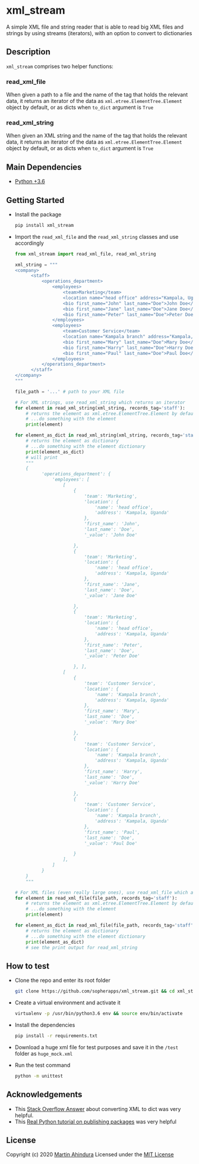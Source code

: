 # xml_stream

A simple XML file and string reader that is able to read big XML files and strings by using streams (iterators),
with an option to convert to dictionaries

## Description

`xml_stream` comprises two helper functions:

### read_xml_file

When given a path to a file and the name of the tag that holds the relevant data, it returns an iterator
of the data as `xml.etree.ElementTree.Element` object by default, or as dicts when `to_dict` argument is `True`

### read_xml_string

When given an XML string and the name of the tag that holds the relevant data, it returns an iterator
of the data as `xml.etree.ElementTree.Element` object by default, or as dicts when `to_dict` argument is `True`

## Main Dependencies

- [Python +3.6](https://www.python.org)

## Getting Started

- Install the package

  ```bash
  pip install xml_stream
  ```

- Import the `read_xml_file` and the `read_xml_string` classes and use accordingly

  ```python
  from xml_stream import read_xml_file, read_xml_string
  
  xml_string = """
  <company>
        <staff>
            <operations_department>
                <employees>
                    <team>Marketing</team>
                    <location name="head office" address="Kampala, Uganda" />
                    <bio first_name="John" last_name="Doe">John Doe</bio>
                    <bio first_name="Jane" last_name="Doe">Jane Doe</bio>
                    <bio first_name="Peter" last_name="Doe">Peter Doe</bio>
                </employees>
                <employees>
                    <team>Customer Service</team>
                    <location name="Kampala branch" address="Kampala, Uganda" />
                    <bio first_name="Mary" last_name="Doe">Mary Doe</bio>
                    <bio first_name="Harry" last_name="Doe">Harry Doe</bio>
                    <bio first_name="Paul" last_name="Doe">Paul Doe</bio>
                </employees>
            </operations_department>
        </staff>
  </company>
  """
  
  file_path = '...' # path to your XML file
  
  # For XML strings, use read_xml_string which returns an iterator  
  for element in read_xml_string(xml_string, records_tag='staff'):
      # returns the element as xml.etree.ElementTree.Element by default
      # ...do something with the element
      print(element)
  
  for element_as_dict in read_xml_string(xml_string, records_tag='staff', to_dict=True):
      # returns the element as dictionary
      # ...do something with the element dictionary
      print(element_as_dict)
      # will print
      """
      {
            'operations_department': {
                'employees': [
                    [
                        {
                            'team': 'Marketing',
                            'location': {
                                'name': 'head office',
                                'address': 'Kampala, Uganda'
                            },
                            'first_name': 'John',
                            'last_name': 'Doe',
                            '_value': 'John Doe'

                        },
                        {
                            'team': 'Marketing',
                            'location': {
                                'name': 'head office',
                                'address': 'Kampala, Uganda'
                            },
                            'first_name': 'Jane',
                            'last_name': 'Doe',
                            '_value': 'Jane Doe'

                        },
                        {
                            'team': 'Marketing',
                            'location': {
                                'name': 'head office',
                                'address': 'Kampala, Uganda'
                            },
                            'first_name': 'Peter',
                            'last_name': 'Doe',
                            '_value': 'Peter Doe'

                        }, ],
                    [
                        {
                            'team': 'Customer Service',
                            'location': {
                                'name': 'Kampala branch',
                                'address': 'Kampala, Uganda'
                            },
                            'first_name': 'Mary',
                            'last_name': 'Doe',
                            '_value': 'Mary Doe'

                        },
                        {
                            'team': 'Customer Service',
                            'location': {
                                'name': 'Kampala branch',
                                'address': 'Kampala, Uganda'
                            },
                            'first_name': 'Harry',
                            'last_name': 'Doe',
                            '_value': 'Harry Doe'

                        },
                        {
                            'team': 'Customer Service',
                            'location': {
                                'name': 'Kampala branch',
                                'address': 'Kampala, Uganda'
                            },
                            'first_name': 'Paul',
                            'last_name': 'Doe',
                            '_value': 'Paul Doe'

                        }
                    ],
                ]
            }
      }
      """
  
  # For XML files (even really large ones), use read_xml_file which also returns an iterator  
  for element in read_xml_file(file_path, records_tag='staff'):
      # returns the element as xml.etree.ElementTree.Element by default
      # ...do something with the element
      print(element)
  
  for element_as_dict in read_xml_file(file_path, records_tag='staff', to_dict=True):
      # returns the element as dictionary
      # ...do something with the element dictionary
      print(element_as_dict)
      # see the print output for read_xml_string
  ```

## How to test

- Clone the repo and enter its root folder

  ```bash
  git clone https://github.com/sopherapps/xml_stream.git && cd xml_stream
  ```

- Create a virtual environment and activate it

  ```bash
  virtualenv -p /usr/bin/python3.6 env && source env/bin/activate
  ```

- Install the dependencies

  ```bash
  pip install -r requirements.txt
  ```
  
- Download a huge xml file for test purposes and save it in the `/test` folder as `huge_mock.xml`

- Run the test command

  ```bash
  python -m unittest
  ```

## Acknowledgements

- This [Stack Overflow Answer](https://stackoverflow.com/questions/2148119/how-to-convert-an-xml-string-to-a-dictionary#answer-5807028) about converting XML to dict was very helpful.
- This [Real Python tutorial on publishing packages](https://realpython.com/pypi-publish-python-package/) was very helpful

## License

Copyright (c) 2020 [Martin Ahindura](https://github.com/Tinitto) Licensed under the [MIT License](./LICENSE)
